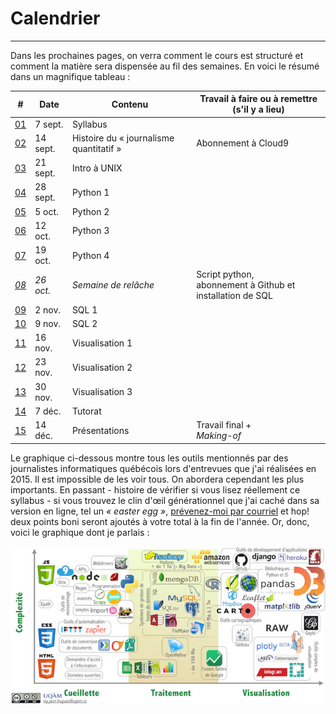 # Calendrier

-----

Dans les prochaines pages, on verra comment le cours est structuré et comment la matière sera dispensée au fil des semaines. En voici le résumé dans un magnifique tableau&nbsp;:


| # | Date | Contenu | Travail à faire ou à remettre (s'il y a lieu) |
|---|---|---|---|
| [01](/semaine-01---syllabus.md)| 7 sept. | Syllabus | |
| [02](/semaine-02---histoire.md)| 14 sept. | Histoire du «&nbsp;journalisme quantitatif&nbsp;»| Abonnement à Cloud9 |
| [03](/semaine-02---unix.md)| 21 sept. | Intro à UNIX | |
| [04](/semaine-03---python-1.md)| 28 sept. | Python 1 | |
| [05](/semaine-05---python-2.md)| 5 oct. | Python 2| |
| [06](/semaine-06---python-3.md)| 12 oct. | Python 3| |
| [07](/semaine-07---python-4.md)| 19 oct. | Python 4| |
| [*08*](/semaine-08---relâche.md)| *26 oct.* | *Semaine de relâche*| Script python,<br>abonnement à Github et<br>installation de SQL |
| [09](/semaine-09---sql-1.md)| 2 nov. | SQL 1 | |
| [10](/semaine-10---sql-2.md)| 9 nov. | SQL 2| |
| [11](/semaine-11---visualisation-1.md)| 16 nov. | Visualisation 1| |
| [12](/semaine-12---visualisation-2.md)| 23 nov. | Visualisation 2| |
| [13](/semaine-13---visualisation-3.md)| 30 nov. | Visualisation 3| |
| [14](/semaine-14---tutorat.md)|7 déc. | Tutorat | |
| [15](/semaine-15---présentations.md)| 14 déc. | Présentations | Travail final +<br>*Making-of*|

Le graphique ci-dessous montre tous les outils mentionnés par des journalistes informatiques québécois lors d'entrevues que j'ai réalisées en 2015. Il est impossible de les voir tous. On abordera cependant les plus importants. En passant -&nbsp;histoire de vérifier si vous lisez réellement ce syllabus&nbsp;- si vous trouvez le clin d'&oelig;il générationnel que j'ai caché dans sa version en ligne, tel un *«&nbsp;easter egg&nbsp;»*, [prévenez-moi par courriel](mailto:roy.jean-hugues@uqam.ca) et hop! deux points boni seront ajoutés à votre total à la fin de l'année. Or, donc, voici le graphique dont je parlais&nbsp;:

[![](/assets/Outils.jpeg)](http://jhroy.ca/Outils_journalisme_informatique_EDM5240.jpeg)
